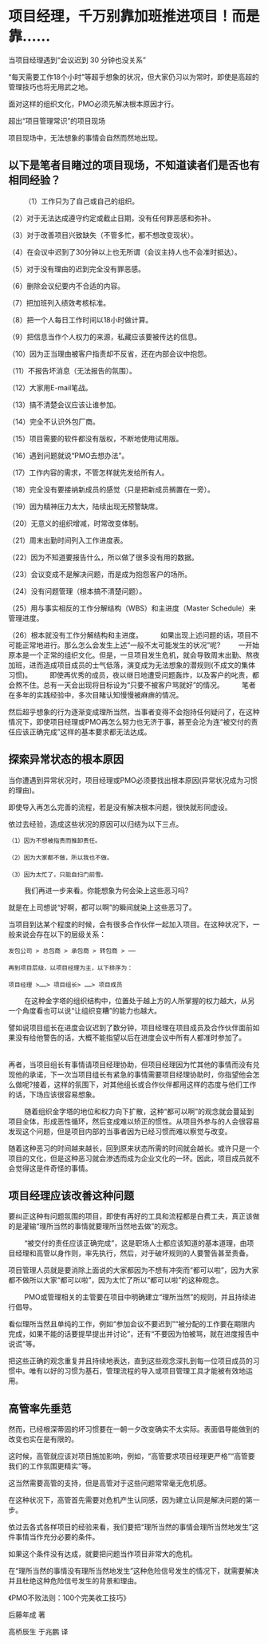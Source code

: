 # 项目经理，千万别靠加班推进项目！而是靠……

当项目经理遇到“会议迟到 30 分钟也没关系”

“每天需要工作18个小时”等超乎想象的状况，但大家仍习以为常时，即使是高超的管理技巧也将无用武之地。

面对这样的组织文化，PMO必须先解决根本原因才行。

超出“项目管理常识”的项目现场

项目现场中，无法想象的事情会自然而然地出现。

## 以下是笔者目睹过的项目现场，不知道读者们是否也有相同经验？
　　
（1）工作只为了自己或自己的组织。

（2）对于无法达成遵守约定或截止日期，没有任何罪恶感和弥补。

（3）对于改善项目兴致缺失（不管多忙，都不想改变现状）。

（4）在会议中迟到了30分钟以上也无所谓（会议主持人也不会准时抵达）。

（5）对于没有理由的迟到完全没有罪恶感。

（6）删除会议纪要内不合适的内容。

（7）把加班列入绩效考核标准。

（8）把一个人每日工作时间以18小时做计算。

（9）把信息当作个人权力的来源，私藏应该要被传达的信息。

（10）因为正当理由被客户指责却不反省，还在内部会议中抱怨。

（11）不报告坏消息（无法报告的氛围）。

（12）大家用E-mail笔战。

（13）搞不清楚会议应该让谁参加。

（14）完全不认识外包厂商。

（15）项目需要的软件都没有版权，不断地使用试用版。

（16）遇到问题就说“PMO去想办法”。

（17）工作内容的需求，不管怎样就先发给所有人。

（18）完全没有要接纳新成员的感觉（只是把新成员搁置在一旁）。

（19）因为精神压力太大，陆续出现无预警缺席。

（20）无意义的组织增减，时常改变体制。

（21）周末出勤时间列入工作进度表。

（22）因为不知道要报告什么，所以做了很多没有用的数据。

（23）会议变成不是解决问题，而是成为抱怨客户的场所。

（24）没有问题管理（根本搞不清楚问题）。

（25）用与事实相反的工作分解结构（WBS）和主进度（Master Schedule）来管理进度。

（26）根本就没有工作分解结构和主进度。
　　
如果出现上述问题的话，项目不可能正常地进行。那么怎么会发生上述“一般不太可能发生的状况”呢?
　　
一开始原本是一个正常的组织文化。但是，一旦项目发生危机，就会导致周末出勤、熬夜加班，进而造成项目成员的士气低落，演变成为无法想象的潜规则(不成文的集体习惯)。
　　
即使再优秀的成员，夜以继日地遭受问题轰炸，以及客户的叱责，都会熬不住。总有一天会出现将目标设为“只要不被客户骂就好”的情况。
　　
笔者在多年的实践经验中，多次目睹认知慢慢被麻痹的情况。

然后超乎想象的行为逐渐变成理所当然，当事者变得不会抱持任何疑问了，在这种情况下，即使项目经理或PMO再怎么努力也无济于事，甚至会沦为连“被交付的责任应该正确完成”这样的基本要求都无法达成。

## 探索异常状态的根本原因

当你遭遇到异常状况时，项目经理或PMO必须要找出根本原因(异常状况成为习惯的理由)。

即使导入再怎么完善的流程，若是没有解决根本问题，很快就形同虚设。

依过去经验，造成这些状况的原因可以归结为以下三点。
```　　
（1）因为不想被指责而推卸责任。
　　
（2）因为大家都不做，所以我也不做。
　　
（3）因为太忙了，只能自扫门前雪。
```
　　
我们再进一步来看。你能想象为何会染上这些恶习吗?

就是在上司想说“好啊，都可以啊”的瞬间就染上这些恶习了。

当项目到达某个程度的时候，会有很多合作伙伴一起加入项目。在这种状况下，一般来说会存在以下的层级关系：
```　　
发包公司 > 总包商 > 承包商 > 转包商 > ⋯⋯
　　
再到项目层级，以项目经理为主，以下排序为：
　　
项目经理 >……> 项目组长> ……> 项目成员
```
　　
在这种金字塔的组织结构中，位置处于越上方的人所掌握的权力越大，从另一个角度看也可以说“让组织变糟”的能力也越大。

譬如说项目组长在进度会议迟到了数分钟，项目经理在项目成员及合作伙伴面前如果没有给他警告的话，大概不能指望以后在进度会议中所有人都准时参加了。
　　

再者，当项目组长有事情请项目经理协助，但项目经理因为忙其他的事情而没有兑现他的承诺，下一次当项目组长有紧急的事情需要项目经理协助时，你指望他会怎么做呢?接着，这样的氛围下，对其他组长或合作伙伴都用这样的态度与他们工作的话，下场应该很容易想象。

　　
随着组织金字塔的地位和权力向下扩散，这种“都可以啊”的观念就会蔓延到项目全体，形成恶性循环，然后变成难以矫正的惯性。从项目外参与的人会很容易发现这个问题，但是项目内部的当事者因为已经习惯而难以察觉与改变。
　　

随着这种恶习的时间越来越长，回到原来状态所需的时间就会越长。或许只是一个项目的文化，但是这种恶习就会渗透而成为企业文化的一环。因此，项目成员就不会觉得这是件奇怪的事情。


## 项目经理应该改善这种问题

要纠正这种有问题氛围的项目，即使有再好的工具和流程都是白费工夫，真正该做的是灌输“理所当然的事情就要理所当然地去做”的观念。

　　
“被交付的责任应该正确完成”，这是职场人士都应该知道的基本道理，由项目经理和高管以身作则，率先执行，然后，对于破坏规则的人要警告甚至责备。

项目管理人员就是要消除上面说的大家都因为不想有冲突而“都可以啦”，因为大家都不做所以大家“都可以啦”，因为太忙了所以“都可以啦”的这种观念。

　　
PMO或管理相关的主管要在项目中明确建立“理所当然”的规则，并且持续进行倡导。

看似理所当然且单纯的工作，例如“参加会议不要迟到”“被分配的工作要在期限内完成，如果不能的话要提早提出并讨论”，还有“不要因为怕被骂，就在进度报告中说谎”等。

把这些正确的观念重复并且持续地表达，直到这些观念深扎到每一位项目成员的习惯中。唯有以好的习惯为基石，管理流程的导入或项目管理工具才能被有效地运用。


## 高管率先垂范

然而，已经根深蒂固的坏习惯要在一朝一夕改变确实不太实际。表面倡导能做到的改变也实在是有限的。

这时候，高管就应该对项目施加影响，例如，“高管要求项目经理更严格”“高管要我们的工作氛围更精实”等。

这当然需要高管的支持，但是高管对于这些问题常常毫无危机感。

在这种状况下，高管首先需要对危机产生认同感，因为建立认同是解决问题的第一步。
　　

依过去各式各样项目的经验来看，我们要把“理所当然的事情会理所当然地发生”这件事情当作充分必要的条件。

如果这个条件没有达成，就要把问题当作项目非常大的危机。

在“理所当然的事情没有理所当然地发生”这种危险信号发生的情况下，就需要解决并且杜绝这种危险信号发生的背景和理由。

 
《PMO不败法则：100个完美收工技巧》

后藤年成 著

高桥辰生 于兆鹏 译
 